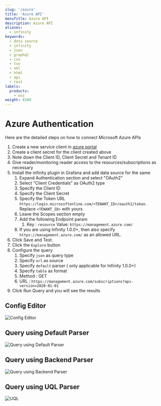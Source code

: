 ```yaml
---
slug: '/azure'
title: 'Azure API'
menuTitle: Azure API
description: Azure API
aliases:
  - infinity
keywords:
  - data source
  - infinity
  - json
  - graphql
  - csv
  - tsv
  - xml
  - html
  - api
  - rest
labels:
  products:
    - oss
weight: 8200
---
```


# Azure Authentication

Here are the detailed steps on how to connect Microsoft Azure APIs

1. Create a new service client in [azure portal](https://portal.azure.com/#view/Microsoft_AAD_IAM/ActiveDirectoryMenuBlade/~/RegisteredApps)
2. Create a client secret for the client created above
3. Note down the Client ID, Client Secret and Tenant ID
4. Give reader/monitoring reader access to the resources/subscriptions as necessary
5. Install the infinity plugin in Grafana and add data source for the same
   1. Expand Authentication section and select "OAuth2"
   2. Select "Client Credentials" as OAuth2 type
   3. Specify the Client ID
   4. Specify the Client Secret
   5. Specify the Token URL `https://login.microsoftonline.com/<TENANT_ID>/oauth2/token`. Replace `<TENANT_ID>` with yours
   6. Leave the Scopes section empty
   7. Add the following Endpoint param
      1. Key : `resource` Value: `https://management.azure.com/`
   8. If you are using Infinity 1.0.0+, then also specify `https://management.azure.com/` as an allowed URL.
6. Click Save and Test.
7. Click the `Explore` button
8. Configure the query
   1. Specify `json` as query type
   2. Specify `url` as source
   3. Specify `default` parser ( only applicable for Infinity 1.0.0+)
   4. Specify `table` as format
   5. Method : GET
   6. URL : `https://management.azure.com/subscriptions?api-version=2020-01-01`
9. Click Run Query and you will see the results

## Config Editor

![Config Editor](https://user-images.githubusercontent.com/153843/190214740-c8b548f9-ef64-4399-941f-41df5f631fdc.png)

## Query using Default Parser

![Query using Default Parser](https://user-images.githubusercontent.com/153843/190215987-d21424dd-f12e-4ea3-be79-f2959e960dc0.png)

## Query using Backend Parser

![Query using Backend Parser](https://user-images.githubusercontent.com/153843/190216309-12a8f8f7-3a9d-4b90-bc48-0919b0a94e72.png)

## Query using UQL Parser

![UQL](https://user-images.githubusercontent.com/153843/190216710-d39d779c-d984-4fe8-b450-f55ebfcd6496.png)
